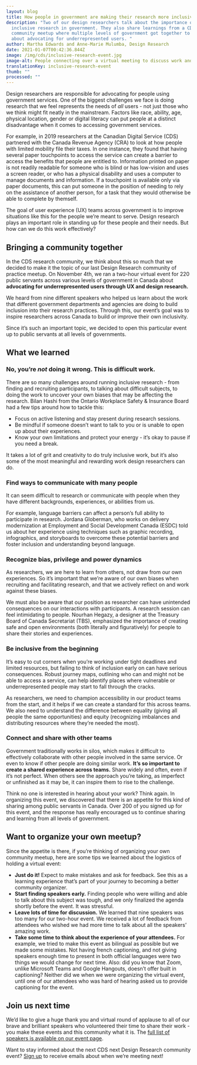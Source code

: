 ```yaml
---
layout: blog
title: How people in government are making their research more inclusive
description: "Two of our design researchers talk about the importance of
  inclusive research in government. They also share learnings from a CDS
  community meetup where multiple levels of government got together to talk
  about advocating for underrepresented users. "
author: Martha Edwards and Anne-Marie Mulumba, Design Research
date: 2021-01-07T00:42:36.844Z
image: /img/cds/inclusive-research-event.jpg
image-alt: People connecting over a virtual meeting to discuss work and new ideas.
translationKey: inclusive-research-event
thumb: ""
processed: ""
---
```

Design researchers are responsible for advocating for people using government services. One of the biggest challenges we face is doing research that we feel represents the needs of *all* users - not just those who we think might fit neatly in the mainstream. Factors like race, ability, age, physical location, gender or digital literacy can put people at a distinct disadvantage when it comes to accessing government services. 

For example, in 2019 researchers at the Canadian Digital Service (CDS) partnered with the Canada Revenue Agency (CRA) to look at how people with limited mobility file their taxes. In one instance, they found that having several paper touchpoints to access the service can create a barrier to access the benefits that people are entitled to. Information printed on paper is not readily readable for someone who is blind or has low-vision and uses a screen reader, or who has a physical disability and uses a computer to manage documents and information. If a touchpoint is available only via paper documents, this can put someone in the position of needing to rely on the assistance of another person, for a task that they would otherwise be able to complete by themself. 

The goal of user experience (UX) teams across government is to improve situations like this for the people we’re meant to serve. Design research plays an important role in standing up for these people and their needs. But how can we do this work effectively?

## Bringing a community together
In the CDS research community, we think about this so much that we decided to make it the topic of our last Design Research community of practice meetup. On November 4th, we ran a two-hour virtual event for 220 public servants across various levels of government in Canada about **advocating for underrepresented users through UX and design research.** 

We heard from nine different speakers who helped us learn about the work that different government departments and agencies are doing to build inclusion into their research practices. Through this, our event’s goal was to inspire researchers across Canada to build or improve their own inclusivity.

Since it’s such an important topic, we decided to open this particular event up to public servants at all levels of governments.   


## What we learned 

### No, you’re *not* doing it wrong. This is difficult work.

There are so many challenges around running inclusive research - from finding and recruiting participants, to talking about difficult subjects, to doing the work to uncover your own biases that may be affecting the research. Bilan Hashi from the Ontario Workplace Safety & Insurance Board had a few tips around how to tackle this:

* Focus on active listening and stay present during research sessions.
* Be mindful if someone doesn’t want to talk to you or is unable to open up about their experiences. 
* Know your own limitations and protect your energy - it’s okay to pause if you need a break. 

It takes a lot of grit and creativity to do truly inclusive work, but it’s also some of the most meaningful and rewarding work design researchers can do.   

### Find ways to communicate with many people

It can seem difficult to research or communicate with people when they have different backgrounds, experiences, or abilities from us. 

For example, language barriers can affect a person’s full ability to participate in research. Jordana Globerman, who works on delivery modernization at Employment and Social Development Canada (ESDC) told us about her experience using techniques such as graphic recording, infographics, and storyboards to overcome these potential barriers and foster inclusion and understanding beyond language.

### Recognize bias, privilege and power dynamics

As researchers, we are here to learn from others, not draw from our own experiences. So it’s important that we’re aware of our own biases when recruiting and facilitating research, and that we actively reflect on and work against these biases. 

We must also be aware that our position as researcher can have unintended consequences on our interactions with participants. A research session can feel intimidating to people. Nourhan Hegazy, a designer at the Treasury Board of Canada Secretariat (TBS), emphasized the importance of creating safe and open environments (both literally and figuratively) for people to share their stories and experiences. 

### Be inclusive from the beginning

It’s easy to cut corners when you’re working under tight deadlines and limited resources, but failing to think of inclusion early on can have serious consequences. Robust journey maps, outlining who can and might not be able to access a service, can help identify places where vulnerable or underrepresented people may start to fall through the cracks. 

As researchers, we need to champion accessibility in our product teams from the start, and it helps if we can create a standard for this across teams. We also need to understand the difference between equality (giving all people the same opportunities) and equity (recognizing imbalances and distributing resources where they’re needed the most). 

### Connect and share with other teams

Government traditionally works in silos, which makes it difficult to effectively collaborate with other people involved in the same service. Or even to know if other people are doing similar work. **It’s so important to create a shared experience across teams.** Share widely and often, even if it’s not perfect. When others see the approach you’re taking, as imperfect or unfinished as it may be, it can inspire them to rise to the challenge.

Think no one is interested in hearing about your work? Think again. In organizing this event, we discovered that there is an appetite for this kind of sharing among public servants in Canada. Over 200 of you signed up for this event, and the response has really encouraged us to continue sharing and learning from all levels of government.  

## Want to organize your own meetup?

Since the appetite is there, if you’re thinking of organizing your own community meetup, here are some tips we learned about the logistics of holding a virtual event: 

* **Just do it!** Expect to make mistakes and ask for feedback. See this as a learning experience that’s part of your journey to becoming a better community organizer. 
* **Start finding speakers early.** Finding people who were willing and able to talk about this subject was tough, and we only finalized the agenda shortly before the event. It was stressful.
* **Leave lots of time for discussion.** We learned that nine speakers was too many for our two-hour event. We received a lot of feedback from attendees who wished we had more time to talk about all the speakers’ amazing work. 
* **Take some time to think about the experience of your attendees.** For example, we tried to make this event as bilingual as possible but we made some mistakes. Not having french captioning, and not giving speakers enough time to present in both official languages were two things we would change for next time. Also: did you know that Zoom, unlike Microsoft Teams and Google Hangouts, doesn’t offer built in captioning? Neither did we when we were organizing the virtual event, until one of our attendees who was hard of hearing asked us to provide captioning for the event. 

## Join us next time
We’d like to give a huge thank you and virtual round of applause to all of our brave and brilliant speakers who volunteered their time to share their work - you make these events and this community what it is. The [full list of speakers is available on our event page](https://www.eventbrite.ca/e/inclusive-research-advocating-for-underrepresented-users-tickets-123023736307). 

Want to stay informed about the next CDS next Design Research community event? [Sign up](https://airtable.com/shrK4y5rFSEeO1UKr) to receive emails about when we’re meeting next!